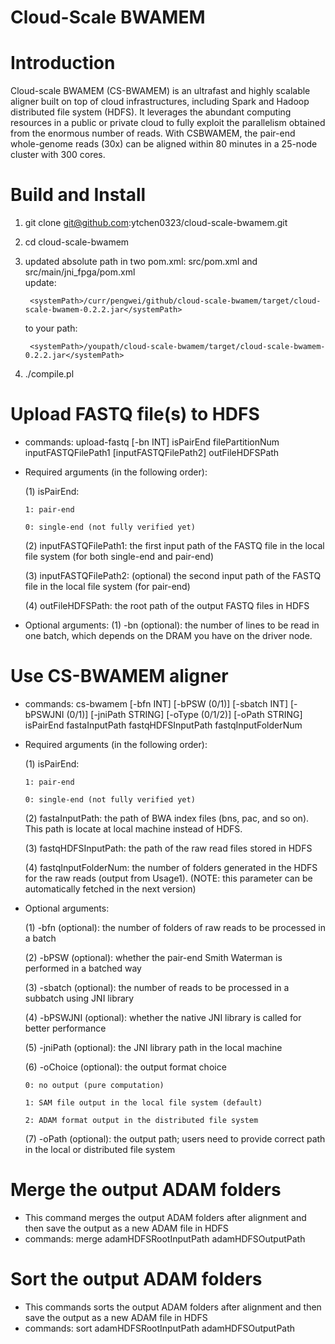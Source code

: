 # Cloud-Scale BWAMEM

# Introduction
Cloud-scale BWAMEM (CS-BWAMEM) is an ultrafast and highly scalable aligner built on top of cloud infrastructures, including Spark and Hadoop distributed file system (HDFS). It leverages the abundant computing resources in a public or private cloud to fully exploit the parallelism obtained from the enormous number of reads. With CSBWAMEM, the pair-end whole-genome reads (30x) can be aligned within 80 minutes in a 25-node cluster with 300 cores.

# Build and Install
1. git clone git@github.com:ytchen0323/cloud-scale-bwamem.git
2. cd cloud-scale-bwamem
3. updated absolute path in two pom.xml: src/pom.xml and  src/main/jni_fpga/pom.xml   
      update:
      
        <systemPath>/curr/pengwei/github/cloud-scale-bwamem/target/cloud-scale-bwamem-0.2.2.jar</systemPath>
      to your path:
      
        <systemPath>/youpath/cloud-scale-bwamem/target/cloud-scale-bwamem-0.2.2.jar</systemPath>
4. ./compile.pl

# Upload FASTQ file(s) to HDFS
  - commands: upload-fastq [-bn INT] isPairEnd filePartitionNum inputFASTQFilePath1 [inputFASTQFilePath2] outFileHDFSPath
  - Required arguments (in the following order):
    
    (1) isPairEnd: 
      
        1: pair-end

        0: single-end (not fully verified yet)
    
    (2) inputFASTQFilePath1: the first input path of the FASTQ file in the local file system (for both single-end and pair-end)
    
    (3) inputFASTQFilePath2: (optional) the second input path of the FASTQ file in the local file system (for pair-end)
    
    (4) outFileHDFSPath: the root path of the output FASTQ files in HDFS
  - Optional arguments:
    (1) -bn (optional): the number of lines to be read in one batch, which depends on the DRAM you have on the driver node.

# Use CS-BWAMEM aligner
  - commands: cs-bwamem [-bfn INT] [-bPSW (0/1)] [-sbatch INT] [-bPSWJNI (0/1)] [-jniPath STRING] [-oType (0/1/2)] [-oPath STRING] isPairEnd fastaInputPath fastqHDFSInputPath fastqInputFolderNum
  - Required arguments (in the following order):
    
    (1) isPairEnd: 
      
        1: pair-end

        0: single-end (not fully verified yet)
    
    (2) fastaInputPath: the path of BWA index files (bns, pac, and so on). This path is locate at local machine instead of HDFS.
    
    (3) fastqHDFSInputPath: the path of the raw read files stored in HDFS
    
    (4) fastqInputFolderNum: the number of folders generated in the HDFS for the raw reads (output from Usage1). (NOTE: this parameter can be automatically fetched in the next version)
  - Optional arguments:
    
    (1) -bfn (optional): the number of folders of raw reads to be processed in a batch
    
    (2) -bPSW (optional): whether the pair-end Smith Waterman is performed in a batched way
    
    (3) -sbatch (optional): the number of reads to be processed in a subbatch using JNI library
    
    (4) -bPSWJNI (optional): whether the native JNI library is called for better performance
    
    (5) -jniPath (optional): the JNI library path in the local machine
    
    (6) -oChoice (optional): the output format choice

        0: no output (pure computation)
    
        1: SAM file output in the local file system (default)
    
        2: ADAM format output in the distributed file system
    
    (7) -oPath (optional): the output path; users need to provide correct path in the local or distributed file system

# Merge the output ADAM folders 
  - This command merges the output ADAM folders after alignment and then save the output as a new ADAM file in HDFS
  - commands: merge adamHDFSRootInputPath adamHDFSOutputPath

# Sort the output ADAM folders
  - This commands sorts the output ADAM folders after alignment and then save the output as a new ADAM file in HDFS
  - commands: sort adamHDFSRootInputPath adamHDFSOutputPath
